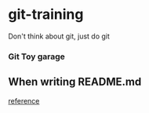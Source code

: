# git-training
Don't think about git, just do git

### Git Toy garage

## When writing README.md
[reference](https://help.github.com/categories/writing-on-github/)
